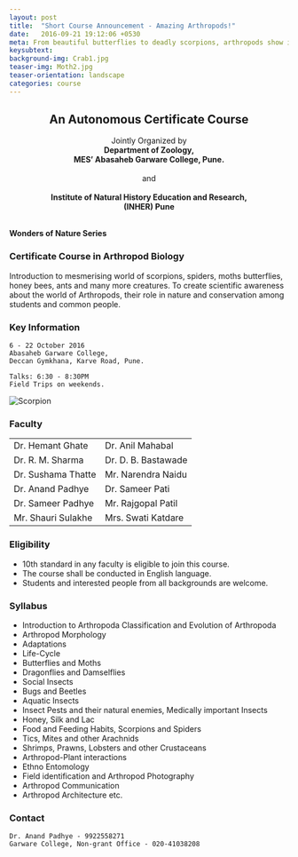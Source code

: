 ```yaml
---
layout: post
title:  "Short Course Announcement - Amazing Arthropods!"
date:   2016-09-21 19:12:06 +0530
meta: From beautiful butterflies to deadly scorpions, arthropods show incredible variety. This short course is an introduction to all kinds of insects and other arthropods that inhabit our forests, farms and even our homes. Eminent experts will be speaking on array of topics at this  course which is open to all. 6 - 22 October 2016 at Abasaheb Garware College, Pune. Talks on weekday evening with field sessions on weekends.
keysubtext: 
background-img: Crab1.jpg
teaser-img: Moth2.jpg
teaser-orientation: landscape
categories: course
---
```

<center>
<h2>An Autonomous Certificate Course</h2>

Jointly Organized by <br />
<b>
Department of Zoology,<br />
MES’ Abasaheb Garware College, Pune.<br /><br />
</b>
and<br /><br />
<b>
Institute of Natural History Education and Research, <br />
(INHER) Pune<br /><br />
</b>
</center>

**Wonders of Nature Series**

### Certificate Course in Arthropod Biology

Introduction to mesmerising world of scorpions, spiders, moths butterflies, honey bees, ants and many more creatures.
To create scientific awareness about the world of Arthropods, their role in nature and conservation among students and common people.

### Key Information ###
    6 - 22 October 2016
    Abasaheb Garware College, 
    Deccan Gymkhana, Karve Road, Pune.

    Talks: 6:30 - 8:30PM
    Field Trips on weekends.

<img src="{{ site.base_url}}/assets/imgs/Scorpion1.jpg" class="img-responsive" alt="Scorpion">


### Faculty
<table class="table table-striped">
<tr><td>Dr. Hemant Ghate</td><td>Dr. Anil Mahabal</td></tr>
<tr><td>Dr. R. M. Sharma</td><td>Dr. D. B. Bastawade</td></tr>
<tr><td>Dr. Sushama Thatte</td><td>Mr. Narendra Naidu</td></tr>
<tr><td>Dr. Anand Padhye</td><td>Dr. Sameer Pati</td></tr>
<tr><td>Dr. Sameer Padhye</td><td>Mr. Rajgopal Patil</td></tr>
<tr><td>Mr. Shauri Sulakhe</td><td>Mrs. Swati Katdare</td></tr>
</table>


### Eligibility
+ 10th standard in any faculty is eligible to join this course. 
+ The course shall be conducted in English language. 
+ Students and interested people from all backgrounds are welcome.

### Syllabus
+ Introduction to Arthropoda
Classification and Evolution of Arthropoda
+  Arthropod Morphology
+  Adaptations
+  Life-Cycle
+  Butterflies and Moths
+  Dragonflies and Damselflies
+  Social Insects
+  Bugs and Beetles
+  Aquatic Insects
+  Insect Pests and their natural enemies, Medically important Insects
+  Honey, Silk and Lac
+  Food and Feeding Habits, Scorpions and Spiders
+  Tics, Mites and other Arachnids
+  Shrimps, Prawns, Lobsters and other Crustaceans
+  Arthropod-Plant interactions
+  Ethno Entomology
+  Field identification and Arthropod Photography
+  Arthropod Communication
+  Arthropod Architecture etc.

### Contact
    Dr. Anand Padhye - 9922558271
    Garware College, Non-grant Office - 020-41038208
